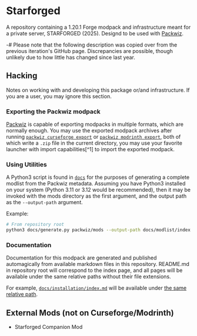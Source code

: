 # Starforged

A repository containing a 1.20.1 Forge modpack and infrastructure meant for a
private server, STARFORGED (2025). Designd to be used with
[Packwiz](https://github.com/packwiz/packwiz).

-# Please note that the following description was copied over from the previous iteration's GitHub page. Discrepancies are possible, though unlikely due to how little has changed since last year.

## Hacking

Notes on working with and developing this package or/and infrastructure. If you
are a user, you may ignore this section.

### Exporting the Packwiz modpack

[packwiz]: https://packwiz.infra.link/reference/commands/packwiz/curseforge/export/
[modrinth]: https://packwiz.infra.link/reference/commands/packwiz/modrinth/

[Packwiz](https://github.com/packwiz/packwiz) is capable of exporting modpacks
in multiple formats, which are normally enough. You may use the exported modpack
archives after running [`packwiz curseforge export`](packwiz) or
[`packwiz modrinth export`](modrinth), both of which write a `.zip` file in the
current directory, you may use your favorite launcher with import capabilities[^1]
to import the exported modpack.

### Using Utilities

A Python3 script is found in [`docs`](docs/generate.py) for the purposes of
generating a complete modlist from the Packwiz metadata. Assuming you have
Python3 installed on your system (Python 3.11 or 3.12 would be recommended),
then it may be invoked with the mods directory as the first argument, and the
output path as the `--output-path` argument.

Example:

```bash
# From repository root
python3 docs/generate.py packwiz/mods --output-path docs/modlist/index.md
```

### Documentation

[docs]: https://starforgedsmp.github.io/Starforged4/docs/installation

Documentation for this modpack are generated and published automagically from
available markdown files in this repository. README.md in repository root will
correspond to the index page, and all pages will be available under the same
relative paths without their file extensions.

For example, [`docs/installation/index.md`](docs/installation/index.md) will be
available under [the same relative path](docs).

## External Mods (not on Curseforge/Modrinth)

- Starforged Companion Mod

